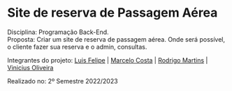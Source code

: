 # Site de reserva de Passagem Aérea
Disciplina: Programação Back-End.<br>
Proposta: Criar um site de reserva de passagem aérea. Onde será possível, o cliente fazer sua reserva e o admin, consultas.<br>

Integrantes do projeto:
<a href="https://github.com/LunosOli">Luis Felipe</a> |
<a href="https://github.com/marcellu-s">Marcelo Costa</a> |
<a href="https://github.com/Rodrigo-Martins-Mateus">Rodrigo Martins</a> |
<a href="https://github.com/VerNancio">Vinicius Oliveira</a>

Realizado no: 2º Semestre 2022/2023
